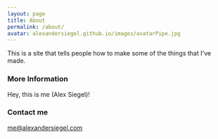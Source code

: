 ```yaml
---
layout: page
title: About
permalink: /about/
avatar: alexandersiegel.github.io/images/avatarPipe.jpg
---
```


This is a site that tells people how to make some of the things that I've made.

### More Information

Hey, this is me (Alex Siegel)! 

### Contact me

[me@alexandersiegel.com](mailto:me@alexandersiegel.com)
